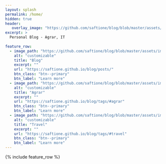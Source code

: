```yaml
---
layout: splash
permalink: /home/
hidden: true
header:
   overlay_image: "https://github.com/saftione/blog/blob/master/assets/images/header.jpg?raw=true"
excerpt: >
  Personal Blog - Agrar, IT
  
feature_row:
  - image_path: "https://github.com/saftione/blog/blob/master/assets/images/header.jpg?raw=true"
    alt: "customizable"
    title: "Blog"
    excerpt: ""
    url: "https://saftione.github.io/blog/posts/"
    btn_class: "btn--primary"
    btn_label: "Learn more" 
  - image_path: "https://github.com/saftione/blog/blob/master/assets/images/header.jpg?raw=true"
    alt: "customizable"
    title: "Agrar"
    excerpt: ""
    url: "https://saftione.github.io/blog/tags/#agrar"
    btn_class: "btn--primary"
    btn_label: "Learn more"    
  - image_path: "https://github.com/saftione/blog/blob/master/assets/images/kirgistan_header.jpg?raw=true"
    alt: "customizable"
    title: "Travel"
    excerpt: ""
    url: "https://saftione.github.io/blog/tags/#travel"
    btn_class: "btn--primary"
    btn_label: "Learn more" 
---
```





{% include feature_row %}

